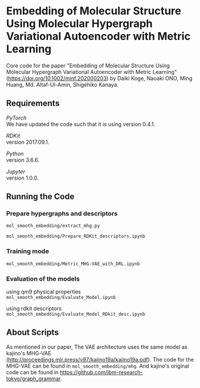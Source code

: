 # Embedding of Molecular Structure Using Molecular Hypergraph Variational Autoencoder with Metric Learning

Core code for the paper "Embedding of Molecular Structure Using Molecular Hypergraph Variational Autoencoder with Metric Learning" (https://doi.org/10.1002/minf.202000203)
 by Daiki Koge, Naoaki ONO, Ming Huang, Md. Altaf-Ul-Amin, Shigehiko Kanaya.


## Requirements

*PyTorch*  
We have updated the code such that it is using version 0.4.1.

*RDKit*  
version 2017.09.1.

*Python*  
 version 3.6.6.
 
*Jupyter*  
 version 1.0.0.


## Running the Code

### Prepare hypergraphs and descriptors

`mol_smooth_embedding/extract_mhg.py`

`mol_smooth_embedding/Prepare_RDKit_descriptors.ipynb`

### Training mode

`mol_smooth_embedding/Metric_MHG-VAE_with_DRL.ipynb`

### Evaluation of the models

using qm9 physical properties <br>
`mol_smooth_embedding/Evaluate_Model.ipynb`

using rdkit descriptors <br>
`mol_smooth_embedding/Evaluate_Model_RDkit_desc.ipynb`

## About Scripts

As mentioned in our paper, The VAE architecture uses the same model as kajino's MHG-VAE (http://proceedings.mlr.press/v97/kajino19a/kajino19a.pdf). 
The code for the MHG-VAE can be found in `mol_smooth_embedding/mhg`. And kajino's original code can be found in https://github.com/ibm-research-tokyo/graph_grammar.

